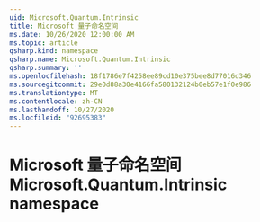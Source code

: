 ```yaml
---
uid: Microsoft.Quantum.Intrinsic
title: Microsoft 量子命名空间
ms.date: 10/26/2020 12:00:00 AM
ms.topic: article
qsharp.kind: namespace
qsharp.name: Microsoft.Quantum.Intrinsic
qsharp.summary: ''
ms.openlocfilehash: 18f1786e7f4258ee89cd10e375bee8d77016d346
ms.sourcegitcommit: 29e0d88a30e4166fa580132124b0eb57e1f0e986
ms.translationtype: MT
ms.contentlocale: zh-CN
ms.lasthandoff: 10/27/2020
ms.locfileid: "92695383"
---
```

# <a name="microsoftquantumintrinsic-namespace"></a><span data-ttu-id="57f8c-102">Microsoft 量子命名空间</span><span class="sxs-lookup"><span data-stu-id="57f8c-102">Microsoft.Quantum.Intrinsic namespace</span></span>



